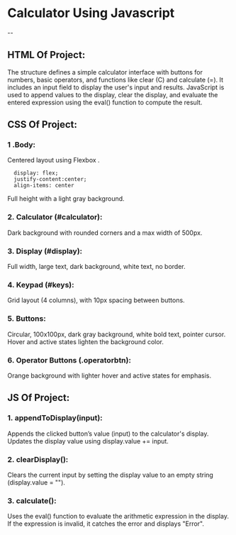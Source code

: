 # Calculator Using Javascript
--
## HTML Of Project:
The structure defines a simple calculator interface with buttons for numbers, basic operators, and functions like clear (C) and calculate (=). It includes an input field to display the user's input and results. JavaScript is used to append values to the display, clear the display, and evaluate the entered expression using the eval() function to compute the result.
## CSS Of Project:
### 1&nbsp;.Body:
Centered layout using Flexbox .
```
  display: flex;
  justify-content:center;
  align-items: center
```
Full height with a light gray background.
### 2.&nbsp;Calculator (#calculator):
Dark background with rounded corners and a max width of 500px.
### 3.&nbsp;Display (#display):
Full width, large text, dark background, white text, no border.
### 4.&nbsp;Keypad (#keys):
Grid layout (4 columns), with 10px spacing between buttons.
### 5.&nbsp;Buttons:
Circular, 100x100px, dark gray background, white bold text, pointer cursor.
Hover and active states lighten the background color.
### 6.&nbsp;Operator Buttons (.operatorbtn):

Orange background with lighter hover and active states for emphasis.
## JS Of Project:
### 1.&nbsp;appendToDisplay(input):
Appends the clicked button’s value (input) to the calculator's display.
Updates the display value using display.value += input.
### 2.&nbsp;clearDisplay():
Clears the current input by setting the display value to an empty string (display.value = "").
### 3.&nbsp;calculate():
Uses the eval() function to evaluate the arithmetic expression in the display.
If the expression is invalid, it catches the error and displays "Error".
